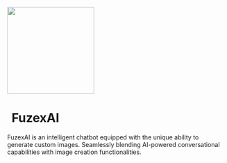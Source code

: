 <image src="Logo.png" width="200" height="200" style="display: flex;"></image>
<h1 style="margin-left: 10px;">FuzexAI</h1>
<p>FuzexAI is an intelligent chatbot equipped with the unique ability to generate custom images. Seamlessly blending AI-powered conversational capabilities with image creation functionalities.</p>
